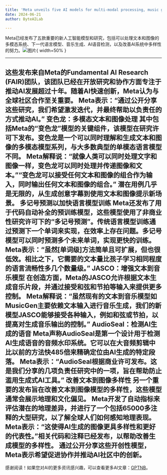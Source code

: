 ```yaml
---
title: 'Meta unveils five AI models for multi-modal processing, music generation, and more'
date: 2024-06-21
author: ByteAILab

---
```


Meta已经发布了五款重要的新人工智能模型和研究，包括可以处理文本和图像的多模态系统、下一代语言模型、音乐生成、AI语音检测，以及改善AI系统中多样性的努力。![图片](https://www.artificialintelligence-news.com/wp-content/uploads/sites/9/2024/06/meta-ai-models-open-source-chameleon-multi-modal-jasco-artificial-intelligence.jpg){ width=50% }

---

这些发布来自Meta的Fundamental AI Research (FAIR)团队，该团队已经在开放研究和协作方面专注于推动AI发展超过十年。随着AI快速创新，Meta认为与全球社区合作至关重要。
Meta表示：“通过公开分享这些研究，我们希望激发迭代，并最终帮助以负责任的方式推动AI。”
变色龙：多模态文本和图像处理
其中包括Meta的“变色龙”模型的关键组件，该模型在研究许可下发布。变色龙是一个可以同时理解和生成文本和图像的多模态模型系列，与大多数典型的单模态语言模型不同。
Meta解释说：“就像人类可以同时处理文字和图像一样，变色龙可以同时处理并传递图像和文本。”“变色龙可以接受任何文本和图像的组合作为输入，同时输出任何文本和图像的组合。”
潜在用例几乎是无限的，从生成创意字幕到使用文本和图像提示新场景。
多记号预测以加快语言模型训练
Meta还发布了用于代码自动补全的预训练模型，这些模型使用了非商业性研究许可下的“多记号预测”。传统语言模型训练通过预测下一个单词来实现，在效率上存在问题。多记号模型可以同时预测多个未来单词，实现更快的训练。
Meta表示：“虽然[单词级]方法简单且可扩展，但也很低效。相比之下，它需要的文本量比孩子学习相同程度的语言流畅性多几个数量级。”
JASCO：增强文本到音乐模型
在创造方面，Meta的JASCO允许根据文本生成音乐片段，并通过接受和弦和节拍等输入来提供更多控制。
Meta解释说：“虽然现有的文本到音乐模型如MusicGen主要依赖文本输入进行音乐生成，我们的新模型JASCO能够接受各种输入，例如和弦或节拍，以提高对生成音乐输出的控制。”
AudioSeal：检测AI生成的语音
Meta声称AudioSeal是第一个设计用于检测AI生成语音的音频水印系统。它可以在大音频剪辑中比以前的方法快485倍来精确定位由AI生成的特定段落。
Meta表示：“AudioSeal根据商业许可发布。这是我们分享的几项负责任研究中的一项，旨在帮助防止滥用生成式AI工具。”
改善文本到图像多样性
另一个重要的发布旨在改善文本到图像模型的多样性，这些模型通常会展示地理和文化偏见。
Meta开发了自动指标来评估潜在的地理差异，并进行了一个包括65000多注释的大型研究，以了解全球人们如何感知地理表现。
Meta表示：“这使得AI生成的图像更具多样性和更好的代表性。”相关代码和注释已经发布，以帮助改善生成模型的多样性。
通过公开分享这些开创性模型，Meta表示希望促进协作并推动AI社区中的创新。
---
感谢阅读！如果您对AI的更多资讯感兴趣，可以查看更多AI文章：[GPTNB](https://gptnb.com)。